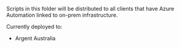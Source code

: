 Scripts in this folder will be distributed to all clients that have Azure Automation linked to on-prem infrastructure.

Currently deployed to:
- Argent Australia